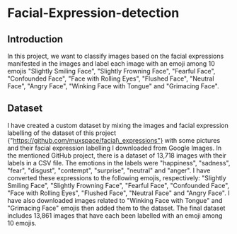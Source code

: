 # Facial-Expression-detection

## Introduction
In this project, we want to classify images based on the facial expressions manifested in the images and label each image with an emoji among 10 emojis  "Slightly Smiling Face", "Slightly Frowning Face", "Fearful Face", "Confounded Face", "Face with Rolling Eyes", "Flushed Face", "Neutral Face", "Angry Face", "Winking Face with Tongue" and "Grimacing Face". 

## Dataset
I have created a custom dataset by mixing the images and facial expression labelling of the dataset of this project {"https://github.com/muxspace/facial\_expressions"} with some pictures and their facial expression labelling I downloaded from Google Images. In the mentioned GitHub project, there is a dataset of 13,718 images with their labels in a CSV file. The emotions in the labels were "happiness", "sadness", "fear", "disgust", "contempt", "surprise", "neutral" and "anger". I have converted these expressions to the following emojis, respectively: "Slightly Smiling Face", "Slightly Frowning Face", "Fearful Face", "Confounded Face", "Face with Rolling Eyes", "Flushed Face", "Neutral Face" and "Angry Face". I have also downloaded images related to "Winking Face with Tongue" and "Grimacing Face" emojis then added them to the dataset. The final dataset includes 13,861 images that have each been labelled with an emoji among 10 emojis. 
